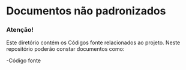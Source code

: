 Documentos não padronizados
==========================


### Atenção! 

Este diretório contém os Códigos fonte relacionados ao projeto. Neste repositório poderão constar documentos como:

-Código fonte

